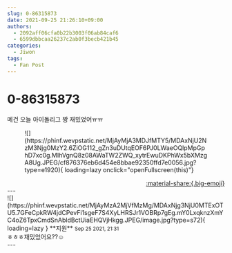 ```yaml
---
slug: 0-86315873
date: 2021-09-25 21:26:10+09:00
authors:
  - 2092aff06cfa0b22b3003f06ab84caf6
  - 6599dbbcaa26237c2ab0f3becb421b45
categories:
  - Jiwon
tags:
  - Fan Post
---
```


# 0-86315873

<div class="post-container" markdown="1">
<div class="content-container md-sidebar__scrollwrap" markdown="1">

메건 오늘 아이돌리그 짱 재밌었어ㅠㅠ
<figure markdown="1">
![](https://phinf.wevpstatic.net/MjAyMjA3MDJfMTY5/MDAxNjU2NzM3Njg0MzY2.6ZiOG112_gZn3uDUtqEOF6PJ0LWaeOQlpMpGphD7xc0g.MIhVgnQ8z08AWaTW2ZWQ_xytrEwuDKPhWx5bXMzgA8Ug.JPEG/cf876376eb6d454e8bbae92350ffd7e0056.jpg?type=e1920){ loading=lazy onclick="openFullscreen(this)"}
</figure>


</div>
</div>

<div style="text-align: right;" markdown="1">
<a href="https://weverse.io/fromis9/fanpost/0-86315873" style="text-align: right;">:material-share:{.big-emoji}</a>
</div>
---

<div class="comments-container md-sidebar__scrollwrap" markdown="1">
<div class="comment" markdown="1">
<div class='id-container' markdown="1">
![](https://phinf.wevpstatic.net/MjAyMzA2MjVfMzMg/MDAxNjg3NjU0MTExOTU5.7GFeCpkRW4jdCPevFi1sgeF7S4XyLHRSJr1VOBRp7gEg.mY0LxqknzXmYC4oZ6TpxCmdSnAbldBctUiaEHQVjHkgg.JPEG/image.jpg?type=s72){ loading=lazy }
**<span class="artist">지원</span>** <small>Sep 25 2021, 21:31</small><br>
</div>
<div class='comment-body' markdown="1">
ㅎㅎㅎ재밌었어요??☺️
</div>
</div>
</div>
---
